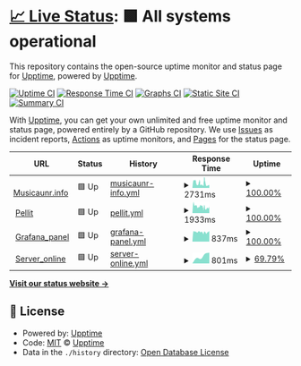 # [📈 Live Status](https://demo.upptime.js.org): <!--live status--> **🟩 All systems operational**

This repository contains the open-source uptime monitor and status page for [Upptime](https://upptime.js.org), powered by [Upptime](https://github.com/upptime/upptime).

[![Uptime CI](https://github.com/pellit/control_uptime/workflows/Uptime%20CI/badge.svg)](https://github.com/pellit/control_uptime/actions?query=workflow%3A%22Uptime+CI%22)
[![Response Time CI](https://github.com/pellit/control_uptime/workflows/Response%20Time%20CI/badge.svg)](https://github.com/pellit/control_uptime/actions?query=workflow%3A%22Response+Time+CI%22)
[![Graphs CI](https://github.com/pellit/control_uptime/workflows/Graphs%20CI/badge.svg)](https://github.com/pellit/control_uptime/actions?query=workflow%3A%22Graphs+CI%22)
[![Static Site CI](https://github.com/pellit/control_uptime/workflows/Static%20Site%20CI/badge.svg)](https://github.com/pellit/control_uptime/actions?query=workflow%3A%22Static+Site+CI%22)
[![Summary CI](https://github.com/pellit/control_uptime/workflows/Summary%20CI/badge.svg)](https://github.com/pellit/control_uptime/actions?query=workflow%3A%22Summary+CI%22)

With [Upptime](https://upptime.js.org), you can get your own unlimited and free uptime monitor and status page, powered entirely by a GitHub repository. We use [Issues](https://github.com/upptime/upptime/issues) as incident reports, [Actions](https://github.com/pellit/control_uptime/actions) as uptime monitors, and [Pages](https://demo.upptime.js.org) for the status page.

<!--start: status pages-->
<!-- This summary is generated by Upptime (https://github.com/upptime/upptime) -->
<!-- Do not edit this manually, your changes will be overwritten -->
<!-- prettier-ignore -->
| URL | Status | History | Response Time | Uptime |
| --- | ------ | ------- | ------------- | ------ |
| <img alt="" src="https://favicons.githubusercontent.com/musicaunr.info" height="13"> [Musicaunr.info](https://musicaunr.info) | 🟩 Up | [musicaunr-info.yml](https://github.com/pellit/control_uptime/commits/HEAD/history/musicaunr-info.yml) | <details><summary><img alt="Response time graph" src="./graphs/musicaunr-info/response-time-week.png" height="20"> 2731ms</summary><br><a href="https://demo.upptime.js.org/history/musicaunr-info"><img alt="Response time 2731" src="https://img.shields.io/endpoint?url=https%3A%2F%2Fraw.githubusercontent.com%2Fpellit%2Fcontrol_uptime%2FHEAD%2Fapi%2Fmusicaunr-info%2Fresponse-time.json"></a><br><a href="https://demo.upptime.js.org/history/musicaunr-info"><img alt="24-hour response time 2731" src="https://img.shields.io/endpoint?url=https%3A%2F%2Fraw.githubusercontent.com%2Fpellit%2Fcontrol_uptime%2FHEAD%2Fapi%2Fmusicaunr-info%2Fresponse-time-day.json"></a><br><a href="https://demo.upptime.js.org/history/musicaunr-info"><img alt="7-day response time 2731" src="https://img.shields.io/endpoint?url=https%3A%2F%2Fraw.githubusercontent.com%2Fpellit%2Fcontrol_uptime%2FHEAD%2Fapi%2Fmusicaunr-info%2Fresponse-time-week.json"></a><br><a href="https://demo.upptime.js.org/history/musicaunr-info"><img alt="30-day response time 2731" src="https://img.shields.io/endpoint?url=https%3A%2F%2Fraw.githubusercontent.com%2Fpellit%2Fcontrol_uptime%2FHEAD%2Fapi%2Fmusicaunr-info%2Fresponse-time-month.json"></a><br><a href="https://demo.upptime.js.org/history/musicaunr-info"><img alt="1-year response time 2731" src="https://img.shields.io/endpoint?url=https%3A%2F%2Fraw.githubusercontent.com%2Fpellit%2Fcontrol_uptime%2FHEAD%2Fapi%2Fmusicaunr-info%2Fresponse-time-year.json"></a></details> | <details><summary><a href="https://demo.upptime.js.org/history/musicaunr-info">100.00%</a></summary><a href="https://demo.upptime.js.org/history/musicaunr-info"><img alt="All-time uptime 100.00%" src="https://img.shields.io/endpoint?url=https%3A%2F%2Fraw.githubusercontent.com%2Fpellit%2Fcontrol_uptime%2FHEAD%2Fapi%2Fmusicaunr-info%2Fuptime.json"></a><br><a href="https://demo.upptime.js.org/history/musicaunr-info"><img alt="24-hour uptime 100.00%" src="https://img.shields.io/endpoint?url=https%3A%2F%2Fraw.githubusercontent.com%2Fpellit%2Fcontrol_uptime%2FHEAD%2Fapi%2Fmusicaunr-info%2Fuptime-day.json"></a><br><a href="https://demo.upptime.js.org/history/musicaunr-info"><img alt="7-day uptime 100.00%" src="https://img.shields.io/endpoint?url=https%3A%2F%2Fraw.githubusercontent.com%2Fpellit%2Fcontrol_uptime%2FHEAD%2Fapi%2Fmusicaunr-info%2Fuptime-week.json"></a><br><a href="https://demo.upptime.js.org/history/musicaunr-info"><img alt="30-day uptime 100.00%" src="https://img.shields.io/endpoint?url=https%3A%2F%2Fraw.githubusercontent.com%2Fpellit%2Fcontrol_uptime%2FHEAD%2Fapi%2Fmusicaunr-info%2Fuptime-month.json"></a><br><a href="https://demo.upptime.js.org/history/musicaunr-info"><img alt="1-year uptime 100.00%" src="https://img.shields.io/endpoint?url=https%3A%2F%2Fraw.githubusercontent.com%2Fpellit%2Fcontrol_uptime%2FHEAD%2Fapi%2Fmusicaunr-info%2Fuptime-year.json"></a></details>
| <img alt="" src="https://favicons.githubusercontent.com/pellit.com.ar" height="13"> [Pellit](https://pellit.com.ar/) | 🟩 Up | [pellit.yml](https://github.com/pellit/control_uptime/commits/HEAD/history/pellit.yml) | <details><summary><img alt="Response time graph" src="./graphs/pellit/response-time-week.png" height="20"> 1933ms</summary><br><a href="https://demo.upptime.js.org/history/pellit"><img alt="Response time 1933" src="https://img.shields.io/endpoint?url=https%3A%2F%2Fraw.githubusercontent.com%2Fpellit%2Fcontrol_uptime%2FHEAD%2Fapi%2Fpellit%2Fresponse-time.json"></a><br><a href="https://demo.upptime.js.org/history/pellit"><img alt="24-hour response time 1933" src="https://img.shields.io/endpoint?url=https%3A%2F%2Fraw.githubusercontent.com%2Fpellit%2Fcontrol_uptime%2FHEAD%2Fapi%2Fpellit%2Fresponse-time-day.json"></a><br><a href="https://demo.upptime.js.org/history/pellit"><img alt="7-day response time 1933" src="https://img.shields.io/endpoint?url=https%3A%2F%2Fraw.githubusercontent.com%2Fpellit%2Fcontrol_uptime%2FHEAD%2Fapi%2Fpellit%2Fresponse-time-week.json"></a><br><a href="https://demo.upptime.js.org/history/pellit"><img alt="30-day response time 1933" src="https://img.shields.io/endpoint?url=https%3A%2F%2Fraw.githubusercontent.com%2Fpellit%2Fcontrol_uptime%2FHEAD%2Fapi%2Fpellit%2Fresponse-time-month.json"></a><br><a href="https://demo.upptime.js.org/history/pellit"><img alt="1-year response time 1933" src="https://img.shields.io/endpoint?url=https%3A%2F%2Fraw.githubusercontent.com%2Fpellit%2Fcontrol_uptime%2FHEAD%2Fapi%2Fpellit%2Fresponse-time-year.json"></a></details> | <details><summary><a href="https://demo.upptime.js.org/history/pellit">100.00%</a></summary><a href="https://demo.upptime.js.org/history/pellit"><img alt="All-time uptime 100.00%" src="https://img.shields.io/endpoint?url=https%3A%2F%2Fraw.githubusercontent.com%2Fpellit%2Fcontrol_uptime%2FHEAD%2Fapi%2Fpellit%2Fuptime.json"></a><br><a href="https://demo.upptime.js.org/history/pellit"><img alt="24-hour uptime 100.00%" src="https://img.shields.io/endpoint?url=https%3A%2F%2Fraw.githubusercontent.com%2Fpellit%2Fcontrol_uptime%2FHEAD%2Fapi%2Fpellit%2Fuptime-day.json"></a><br><a href="https://demo.upptime.js.org/history/pellit"><img alt="7-day uptime 100.00%" src="https://img.shields.io/endpoint?url=https%3A%2F%2Fraw.githubusercontent.com%2Fpellit%2Fcontrol_uptime%2FHEAD%2Fapi%2Fpellit%2Fuptime-week.json"></a><br><a href="https://demo.upptime.js.org/history/pellit"><img alt="30-day uptime 100.00%" src="https://img.shields.io/endpoint?url=https%3A%2F%2Fraw.githubusercontent.com%2Fpellit%2Fcontrol_uptime%2FHEAD%2Fapi%2Fpellit%2Fuptime-month.json"></a><br><a href="https://demo.upptime.js.org/history/pellit"><img alt="1-year uptime 100.00%" src="https://img.shields.io/endpoint?url=https%3A%2F%2Fraw.githubusercontent.com%2Fpellit%2Fcontrol_uptime%2FHEAD%2Fapi%2Fpellit%2Fuptime-year.json"></a></details>
| <img alt="" src="https://favicons.githubusercontent.com/201.253.22.2" height="13"> [Grafana_panel](http://201.253.22.2:3000/login) | 🟩 Up | [grafana-panel.yml](https://github.com/pellit/control_uptime/commits/HEAD/history/grafana-panel.yml) | <details><summary><img alt="Response time graph" src="./graphs/grafana-panel/response-time-week.png" height="20"> 837ms</summary><br><a href="https://demo.upptime.js.org/history/grafana-panel"><img alt="Response time 837" src="https://img.shields.io/endpoint?url=https%3A%2F%2Fraw.githubusercontent.com%2Fpellit%2Fcontrol_uptime%2FHEAD%2Fapi%2Fgrafana-panel%2Fresponse-time.json"></a><br><a href="https://demo.upptime.js.org/history/grafana-panel"><img alt="24-hour response time 837" src="https://img.shields.io/endpoint?url=https%3A%2F%2Fraw.githubusercontent.com%2Fpellit%2Fcontrol_uptime%2FHEAD%2Fapi%2Fgrafana-panel%2Fresponse-time-day.json"></a><br><a href="https://demo.upptime.js.org/history/grafana-panel"><img alt="7-day response time 837" src="https://img.shields.io/endpoint?url=https%3A%2F%2Fraw.githubusercontent.com%2Fpellit%2Fcontrol_uptime%2FHEAD%2Fapi%2Fgrafana-panel%2Fresponse-time-week.json"></a><br><a href="https://demo.upptime.js.org/history/grafana-panel"><img alt="30-day response time 837" src="https://img.shields.io/endpoint?url=https%3A%2F%2Fraw.githubusercontent.com%2Fpellit%2Fcontrol_uptime%2FHEAD%2Fapi%2Fgrafana-panel%2Fresponse-time-month.json"></a><br><a href="https://demo.upptime.js.org/history/grafana-panel"><img alt="1-year response time 837" src="https://img.shields.io/endpoint?url=https%3A%2F%2Fraw.githubusercontent.com%2Fpellit%2Fcontrol_uptime%2FHEAD%2Fapi%2Fgrafana-panel%2Fresponse-time-year.json"></a></details> | <details><summary><a href="https://demo.upptime.js.org/history/grafana-panel">100.00%</a></summary><a href="https://demo.upptime.js.org/history/grafana-panel"><img alt="All-time uptime 100.00%" src="https://img.shields.io/endpoint?url=https%3A%2F%2Fraw.githubusercontent.com%2Fpellit%2Fcontrol_uptime%2FHEAD%2Fapi%2Fgrafana-panel%2Fuptime.json"></a><br><a href="https://demo.upptime.js.org/history/grafana-panel"><img alt="24-hour uptime 100.00%" src="https://img.shields.io/endpoint?url=https%3A%2F%2Fraw.githubusercontent.com%2Fpellit%2Fcontrol_uptime%2FHEAD%2Fapi%2Fgrafana-panel%2Fuptime-day.json"></a><br><a href="https://demo.upptime.js.org/history/grafana-panel"><img alt="7-day uptime 100.00%" src="https://img.shields.io/endpoint?url=https%3A%2F%2Fraw.githubusercontent.com%2Fpellit%2Fcontrol_uptime%2FHEAD%2Fapi%2Fgrafana-panel%2Fuptime-week.json"></a><br><a href="https://demo.upptime.js.org/history/grafana-panel"><img alt="30-day uptime 100.00%" src="https://img.shields.io/endpoint?url=https%3A%2F%2Fraw.githubusercontent.com%2Fpellit%2Fcontrol_uptime%2FHEAD%2Fapi%2Fgrafana-panel%2Fuptime-month.json"></a><br><a href="https://demo.upptime.js.org/history/grafana-panel"><img alt="1-year uptime 100.00%" src="https://img.shields.io/endpoint?url=https%3A%2F%2Fraw.githubusercontent.com%2Fpellit%2Fcontrol_uptime%2FHEAD%2Fapi%2Fgrafana-panel%2Fuptime-year.json"></a></details>
| <img alt="" src="https://favicons.githubusercontent.com/201.253.22.2" height="13"> [Server_online](http://201.253.22.2:9999) | 🟩 Up | [server-online.yml](https://github.com/pellit/control_uptime/commits/HEAD/history/server-online.yml) | <details><summary><img alt="Response time graph" src="./graphs/server-online/response-time-week.png" height="20"> 801ms</summary><br><a href="https://demo.upptime.js.org/history/server-online"><img alt="Response time 801" src="https://img.shields.io/endpoint?url=https%3A%2F%2Fraw.githubusercontent.com%2Fpellit%2Fcontrol_uptime%2FHEAD%2Fapi%2Fserver-online%2Fresponse-time.json"></a><br><a href="https://demo.upptime.js.org/history/server-online"><img alt="24-hour response time 801" src="https://img.shields.io/endpoint?url=https%3A%2F%2Fraw.githubusercontent.com%2Fpellit%2Fcontrol_uptime%2FHEAD%2Fapi%2Fserver-online%2Fresponse-time-day.json"></a><br><a href="https://demo.upptime.js.org/history/server-online"><img alt="7-day response time 801" src="https://img.shields.io/endpoint?url=https%3A%2F%2Fraw.githubusercontent.com%2Fpellit%2Fcontrol_uptime%2FHEAD%2Fapi%2Fserver-online%2Fresponse-time-week.json"></a><br><a href="https://demo.upptime.js.org/history/server-online"><img alt="30-day response time 801" src="https://img.shields.io/endpoint?url=https%3A%2F%2Fraw.githubusercontent.com%2Fpellit%2Fcontrol_uptime%2FHEAD%2Fapi%2Fserver-online%2Fresponse-time-month.json"></a><br><a href="https://demo.upptime.js.org/history/server-online"><img alt="1-year response time 801" src="https://img.shields.io/endpoint?url=https%3A%2F%2Fraw.githubusercontent.com%2Fpellit%2Fcontrol_uptime%2FHEAD%2Fapi%2Fserver-online%2Fresponse-time-year.json"></a></details> | <details><summary><a href="https://demo.upptime.js.org/history/server-online">69.79%</a></summary><a href="https://demo.upptime.js.org/history/server-online"><img alt="All-time uptime 69.79%" src="https://img.shields.io/endpoint?url=https%3A%2F%2Fraw.githubusercontent.com%2Fpellit%2Fcontrol_uptime%2FHEAD%2Fapi%2Fserver-online%2Fuptime.json"></a><br><a href="https://demo.upptime.js.org/history/server-online"><img alt="24-hour uptime 69.79%" src="https://img.shields.io/endpoint?url=https%3A%2F%2Fraw.githubusercontent.com%2Fpellit%2Fcontrol_uptime%2FHEAD%2Fapi%2Fserver-online%2Fuptime-day.json"></a><br><a href="https://demo.upptime.js.org/history/server-online"><img alt="7-day uptime 69.79%" src="https://img.shields.io/endpoint?url=https%3A%2F%2Fraw.githubusercontent.com%2Fpellit%2Fcontrol_uptime%2FHEAD%2Fapi%2Fserver-online%2Fuptime-week.json"></a><br><a href="https://demo.upptime.js.org/history/server-online"><img alt="30-day uptime 69.79%" src="https://img.shields.io/endpoint?url=https%3A%2F%2Fraw.githubusercontent.com%2Fpellit%2Fcontrol_uptime%2FHEAD%2Fapi%2Fserver-online%2Fuptime-month.json"></a><br><a href="https://demo.upptime.js.org/history/server-online"><img alt="1-year uptime 69.79%" src="https://img.shields.io/endpoint?url=https%3A%2F%2Fraw.githubusercontent.com%2Fpellit%2Fcontrol_uptime%2FHEAD%2Fapi%2Fserver-online%2Fuptime-year.json"></a></details>

<!--end: status pages-->

[**Visit our status website →**](https://pellit.github.io/control_uptime/)

## 📄 License

- Powered by: [Upptime](https://github.com/upptime/upptime)
- Code: [MIT](./LICENSE) © [Upptime](https://upptime.js.org)
- Data in the `./history` directory: [Open Database License](https://opendatacommons.org/licenses/odbl/1-0/)
